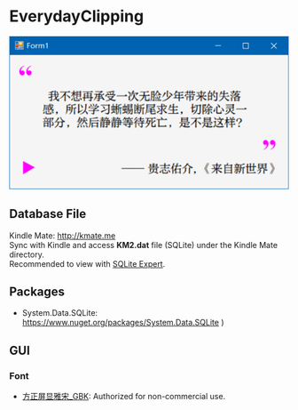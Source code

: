 # EverydayClipping
![GUI](https://github.com/RainySummerLuo/EverydayClipping/raw/master/EverydayClipping.png)

## Database File
Kindle Mate: http://kmate.me<br/>
Sync with Kindle and access **KM2.dat** file (SQLite) under the Kindle Mate directory.<br/>
Recommended to view with [SQLite Expert](http://www.sqliteexpert.com/).

## Packages
- System.Data.SQLite: https://www.nuget.org/packages/System.Data.SQLite
)
## GUI
### Font
- [方正屏显雅宋_GBK](http://www.foundertype.com/index.php/FontInfo/index/id/402.html): Authorized for non-commercial use.
